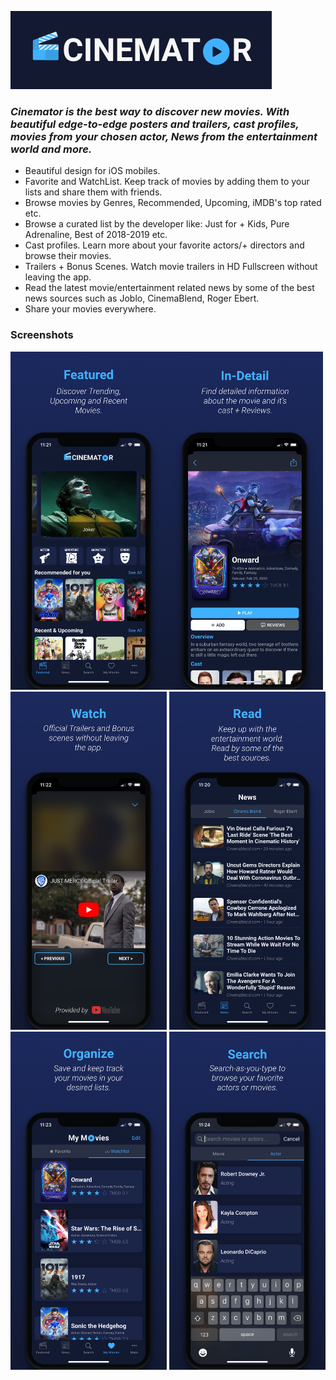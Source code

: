 ![alt text](https://github.com/SerxhioGugo/CinematorPreview/blob/master/img/cinemator-banner.png)

### _Cinemator is the best way to discover new movies. With beautiful edge-to-edge posters and trailers, cast profiles, movies from your chosen actor, News from the entertainment world and more._


+ Beautiful design for iOS mobiles.
+ Favorite and WatchList. Keep track of movies by adding them to your lists and share them with friends.
+ Browse movies by Genres, Recommended, Upcoming, iMDB's top rated etc.
+ Browse a curated list by the developer like: Just for + Kids, Pure Adrenaline, Best of 2018-2019 etc.
+ Cast profiles. Learn more about your favorite actors/+ directors and browse their movies.
+ Trailers + Bonus Scenes. Watch movie trailers in HD Fullscreen without leaving the app.
+ Read the latest movie/entertainment related news by some of the best news sources such as Joblo, CinemaBlend, Roger Ebert.
+ Share your movies everywhere.

### Screenshots
<img src="https://github.com/SerxhioGugo/CinematorPreview/blob/master/img/screen1.png" alt="drawing" width="250"/><img src="https://github.com/SerxhioGugo/CinematorPreview/blob/master/img/screen2.png" alt="drawing" width="250"/>
<img src="https://github.com/SerxhioGugo/CinematorPreview/blob/master/img/screen3.png" alt="drawing" width="250"/>
<img src="https://github.com/SerxhioGugo/CinematorPreview/blob/master/img/screen4.png" alt="drawing" width="250"/>
<img src="https://github.com/SerxhioGugo/CinematorPreview/blob/master/img/screen5.png" alt="drawing" width="250"/>
<img src="https://github.com/SerxhioGugo/CinematorPreview/blob/master/img/screen6.png" alt="drawing" width="250"/>